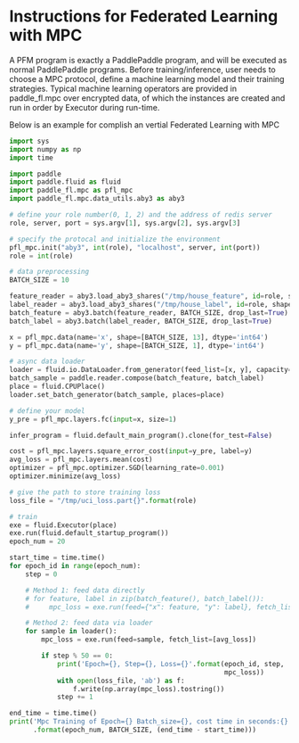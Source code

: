 # Instructions for Federated Learning with MPC

A PFM program is exactly a PaddlePaddle program, and will be executed as normal PaddlePaddle programs. Before training/inference, user needs to choose a MPC protocol, define a machine learning model and their training strategies. Typical machine learning operators are provided in paddle_fl.mpc over encrypted data, of which the instances are created and run in order by Executor during run-time.

Below is an example for complish an vertial Federated Learning with MPC

```python
import sys
import numpy as np
import time

import paddle
import paddle.fluid as fluid
import paddle_fl.mpc as pfl_mpc
import paddle_fl.mpc.data_utils.aby3 as aby3

# define your role number(0, 1, 2) and the address of redis server
role, server, port = sys.argv[1], sys.argv[2], sys.argv[3]

# specify the protocal and initialize the environment
pfl_mpc.init("aby3", int(role), "localhost", server, int(port))
role = int(role)

# data preprocessing
BATCH_SIZE = 10

feature_reader = aby3.load_aby3_shares("/tmp/house_feature", id=role, shape=(13, ))
label_reader = aby3.load_aby3_shares("/tmp/house_label", id=role, shape=(1, ))
batch_feature = aby3.batch(feature_reader, BATCH_SIZE, drop_last=True)
batch_label = aby3.batch(label_reader, BATCH_SIZE, drop_last=True)

x = pfl_mpc.data(name='x', shape=[BATCH_SIZE, 13], dtype='int64')
y = pfl_mpc.data(name='y', shape=[BATCH_SIZE, 1], dtype='int64')

# async data loader
loader = fluid.io.DataLoader.from_generator(feed_list=[x, y], capacity=BATCH_SIZE)
batch_sample = paddle.reader.compose(batch_feature, batch_label)
place = fluid.CPUPlace()
loader.set_batch_generator(batch_sample, places=place)

# define your model
y_pre = pfl_mpc.layers.fc(input=x, size=1)

infer_program = fluid.default_main_program().clone(for_test=False)

cost = pfl_mpc.layers.square_error_cost(input=y_pre, label=y)
avg_loss = pfl_mpc.layers.mean(cost)
optimizer = pfl_mpc.optimizer.SGD(learning_rate=0.001)
optimizer.minimize(avg_loss)

# give the path to store training loss
loss_file = "/tmp/uci_loss.part{}".format(role)

# train
exe = fluid.Executor(place)
exe.run(fluid.default_startup_program())
epoch_num = 20

start_time = time.time()
for epoch_id in range(epoch_num):
    step = 0

    # Method 1: feed data directly 
    # for feature, label in zip(batch_feature(), batch_label()):
    #     mpc_loss = exe.run(feed={"x": feature, "y": label}, fetch_list=[avg_loss])

    # Method 2: feed data via loader
    for sample in loader():
        mpc_loss = exe.run(feed=sample, fetch_list=[avg_loss])

        if step % 50 == 0:
            print('Epoch={}, Step={}, Loss={}'.format(epoch_id, step,
                                                      mpc_loss))
            with open(loss_file, 'ab') as f:
                f.write(np.array(mpc_loss).tostring())
            step += 1

end_time = time.time()
print('Mpc Training of Epoch={} Batch_size={}, cost time in seconds:{}'
      .format(epoch_num, BATCH_SIZE, (end_time - start_time)))
```

